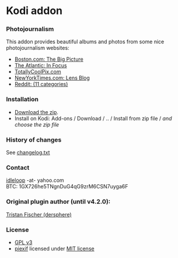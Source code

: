# Kodi addon

### Photojournalism

This addon provides beautiful albums and photos from some nice photojournalism websites:   

- [Boston.com: The Big Picture](https://www.bostonglobe.com/news/bigpicture)
- [The Atlantic: In Focus](https://www.theatlantic.com/infocus/)
- [TotallyCoolPix.com](https://totallycoolpix.com)
- [NewYorkTimes.com: Lens Blog](https://lens.blogs.nytimes.com/)
- [Reddit: (11 categories)](https://www.reddit.com/)

### Installation

* [Download the zip](https://github.com/idleloop-github/script.image.bigpictures/releases/download/v4.3.3/script.image.bigpictures-4.3.3.zip).   
* Install on Kodi: Add-ons / Download / .. / Install from zip file / *and choose the zip file*   

### History of changes

See [changelog.txt](https://github.com/idleloop-github/script.image.bigpictures/blob/master/changelog.txt)

### Contact

[idleloop](https://github.com/idleloop-github) -at- yahoo.com   
BTC: 1GX726he5TNgnDuG4qG9zrM6CSN7uyga6F

### Original plugin author (until v4.2.0):

[Tristan Fischer (dersphere)](https://github.com/dersphere)   

### License

* [GPL v3](https://github.com/idleloop-github/script.image.bigpictures/blob/master/LICENSE.txt)
* [piexif](https://pypi.org/project/piexif/) licensed under [MIT license](https://github.com/idleloop-github/script.image.bigpictures/blob/master/lib/piexif/LICENSE.txt)


